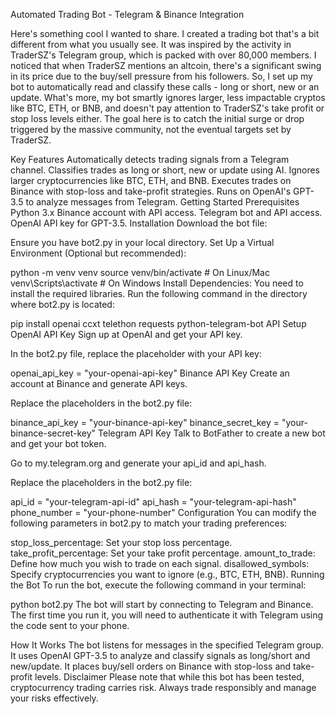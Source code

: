 Automated Trading Bot - Telegram & Binance Integration

Here's something cool I wanted to share. I created a trading bot that's a bit different from what you usually see. It was inspired by the activity in TraderSZ's Telegram group, which is packed with over 80,000 members.
I noticed that when TraderSZ mentions an altcoin, there's a significant swing in its price due to the buy/sell pressure from his followers. So, I set up my bot to automatically read and classify these calls - long or short, new or an update.
What's more, my bot smartly ignores larger, less impactable cryptos like BTC, ETH, or BNB, and doesn't pay attention to TraderSZ's take profit or stop loss levels either. The goal here is to catch the initial surge or drop triggered by the massive community, not the eventual targets set by TraderSZ.


Key Features
Automatically detects trading signals from a Telegram channel.
Classifies trades as long or short, new or update using AI.
Ignores larger cryptocurrencies like BTC, ETH, and BNB.
Executes trades on Binance with stop-loss and take-profit strategies.
Runs on OpenAI's GPT-3.5 to analyze messages from Telegram.
Getting Started
Prerequisites
Python 3.x
Binance account with API access.
Telegram bot and API access.
OpenAI API key for GPT-3.5.
Installation
Download the bot file:

Ensure you have bot2.py in your local directory.
Set Up a Virtual Environment (Optional but recommended):


python -m venv venv
source venv/bin/activate  # On Linux/Mac
venv\Scripts\activate     # On Windows
Install Dependencies: You need to install the required libraries. Run the following command in the directory where bot2.py is located:


pip install openai ccxt telethon requests python-telegram-bot
API Setup
OpenAI API Key
Sign up at OpenAI and get your API key.

In the bot2.py file, replace the placeholder with your API key:


openai_api_key = "your-openai-api-key"
Binance API Key
Create an account at Binance and generate API keys.

Replace the placeholders in the bot2.py file:


binance_api_key = "your-binance-api-key"
binance_secret_key = "your-binance-secret-key"
Telegram API Key
Talk to BotFather to create a new bot and get your bot token.

Go to my.telegram.org and generate your api_id and api_hash.

Replace the placeholders in the bot2.py file:

api_id = "your-telegram-api-id"
api_hash = "your-telegram-api-hash"
phone_number = "your-phone-number"
Configuration
You can modify the following parameters in bot2.py to match your trading preferences:

stop_loss_percentage: Set your stop loss percentage.
take_profit_percentage: Set your take profit percentage.
amount_to_trade: Define how much you wish to trade on each signal.
disallowed_symbols: Specify cryptocurrencies you want to ignore (e.g., BTC, ETH, BNB).
Running the Bot
To run the bot, execute the following command in your terminal:


python bot2.py
The bot will start by connecting to Telegram and Binance. The first time you run it, you will need to authenticate it with Telegram using the code sent to your phone.

How It Works
The bot listens for messages in the specified Telegram group.
It uses OpenAI GPT-3.5 to analyze and classify signals as long/short and new/update.
It places buy/sell orders on Binance with stop-loss and take-profit levels.
Disclaimer
Please note that while this bot has been tested, cryptocurrency trading carries risk. Always trade responsibly and manage your risks effectively.

